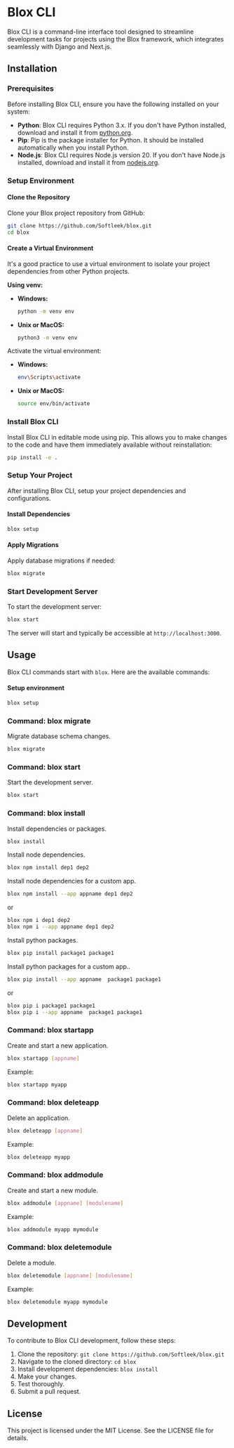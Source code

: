 # Blox CLI

Blox CLI is a command-line interface tool designed to streamline development tasks for projects using the Blox framework, which integrates seamlessly with Django and Next.js.

## Installation

### Prerequisites

Before installing Blox CLI, ensure you have the following installed on your system:

- **Python**: Blox CLI requires Python 3.x. If you don't have Python installed, download and install it from [python.org](https://www.python.org/downloads/).
- **Pip**: Pip is the package installer for Python. It should be installed automatically when you install Python.
- **Node.js**: Blox CLI requires Node.js version 20. If you don't have Node.js installed, download and install it from [nodejs.org](https://nodejs.org/).

### Setup Environment

#### Clone the Repository

Clone your Blox project repository from GitHub:

```bash
git clone https://github.com/Softleek/blox.git
cd blox
```

#### Create a Virtual Environment

It's a good practice to use a virtual environment to isolate your project dependencies from other Python projects.

**Using venv:**

- **Windows:**

  ```bash
  python -m venv env
  ```

- **Unix or MacOS:**

  ```bash
  python3 -m venv env
  ```

Activate the virtual environment:

- **Windows:**

  ```bash
  env\Scripts\activate
  ```

- **Unix or MacOS:**

  ```bash
  source env/bin/activate
  ```

### Install Blox CLI

Install Blox CLI in editable mode using pip. This allows you to make changes to the code and have them immediately available without reinstallation:

```bash
pip install -e .
```

### Setup Your Project

After installing Blox CLI, setup your project dependencies and configurations.

#### Install Dependencies

```bash
blox setup
```

#### Apply Migrations

Apply database migrations if needed:

```bash
blox migrate
```

### Start Development Server

To start the development server:

```bash
blox start
```

The server will start and typically be accessible at `http://localhost:3000`.

## Usage

Blox CLI commands start with `blox`. Here are the available commands:

#### Setup environment

```bash
blox setup
```

### Command: blox migrate

Migrate database schema changes.

```bash
blox migrate
```

### Command: blox start

Start the development server.

```bash
blox start
```

### Command: blox install

Install dependencies or packages.

```bash
blox install
```

Install node dependencies.

```bash
blox npm install dep1 dep2
```

Install node dependencies for a custom app.

```bash
blox npm install --app appname dep1 dep2
```

or

```bash
blox npm i dep1 dep2
blox npm i --app appname dep1 dep2
```

Install python packages.

```bash
blox pip install package1 package1
```

Install python packages for a custom app..

```bash
blox pip install --app appname  package1 package1
```

or

```bash
blox pip i package1 package1
blox pip i --app appname  package1 package1
```

### Command: blox startapp

Create and start a new application.

```bash
blox startapp [appname]
```

Example:

```bash
blox startapp myapp
```

### Command: blox deleteapp

Delete an application.

```bash
blox deleteapp [appname]
```

Example:

```bash
blox deleteapp myapp
```

### Command: blox addmodule

Create and start a new module.

```bash
blox addmodule [appname] [modulename]
```

Example:

```bash
blox addmodule myapp mymodule
```

### Command: blox deletemodule

Delete a module.

```bash
blox deletemodule [appname] [modulename]
```

Example:

```bash
blox deletemodule myapp mymodule
```

## Development

To contribute to Blox CLI development, follow these steps:

1. Clone the repository: `git clone https://github.com/Softleek/blox.git`
2. Navigate to the cloned directory: `cd blox`
3. Install development dependencies: `blox install`
4. Make your changes.
5. Test thoroughly.
6. Submit a pull request.

## License

This project is licensed under the MIT License. See the LICENSE file for details.
